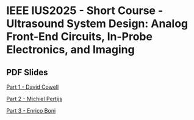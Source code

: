 # IEEE IUS2025 - Short Course - Ultrasound System Design: Analog Front-End Circuits, In-Probe Electronics, and Imaging

## PDF Slides
[Part 1 - David Cowell](https://github.com/dcowell/IUS2025-UltrasoundSystemDesign/blob/main/###.pdf?raw=true)

[Part 2 - Michiel Pertijs](https://github.com/dcowell/IUS2025-UltrasoundSystemDesign/blob/main/###.pdf?raw=true)

[Part 3 - Enrico Boni](https://github.com/dcowell/IUS2025-UltrasoundSystemDesign/blob/main/###.pdf?raw=true)
